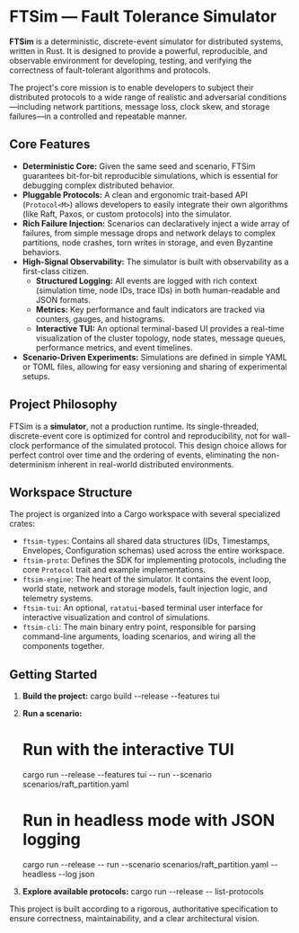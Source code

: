 # FTSim — Fault Tolerance Simulator

**FTSim** is a deterministic, discrete-event simulator for distributed systems, written in Rust. It is designed to provide a powerful, reproducible, and observable environment for developing, testing, and verifying the correctness of fault-tolerant algorithms and protocols.

The project's core mission is to enable developers to subject their distributed protocols to a wide range of realistic and adversarial conditions—including network partitions, message loss, clock skew, and storage failures—in a controlled and repeatable manner.

## Core Features

*   **Deterministic Core:** Given the same seed and scenario, FTSim guarantees bit-for-bit reproducible simulations, which is essential for debugging complex distributed behavior.
*   **Pluggable Protocols:** A clean and ergonomic trait-based API (`Protocol<M>`) allows developers to easily integrate their own algorithms (like Raft, Paxos, or custom protocols) into the simulator.
*   **Rich Failure Injection:** Scenarios can declaratively inject a wide array of failures, from simple message drops and network delays to complex partitions, node crashes, torn writes in storage, and even Byzantine behaviors.
*   **High-Signal Observability:** The simulator is built with observability as a first-class citizen.
    *   **Structured Logging:** All events are logged with rich context (simulation time, node IDs, trace IDs) in both human-readable and JSON formats.
    *   **Metrics:** Key performance and fault indicators are tracked via counters, gauges, and histograms.
    *   **Interactive TUI:** An optional terminal-based UI provides a real-time visualization of the cluster topology, node states, message queues, performance metrics, and event timelines.
*   **Scenario-Driven Experiments:** Simulations are defined in simple YAML or TOML files, allowing for easy versioning and sharing of experimental setups.

## Project Philosophy

FTSim is a **simulator**, not a production runtime. Its single-threaded, discrete-event core is optimized for control and reproducibility, not for wall-clock performance of the simulated protocol. This design choice allows for perfect control over time and the ordering of events, eliminating the non-determinism inherent in real-world distributed environments.

## Workspace Structure

The project is organized into a Cargo workspace with several specialized crates:

*   `ftsim-types`: Contains all shared data structures (IDs, Timestamps, Envelopes, Configuration schemas) used across the entire workspace.
*   `ftsim-proto`: Defines the SDK for implementing protocols, including the core `Protocol` trait and example implementations.
*   `ftsim-engine`: The heart of the simulator. It contains the event loop, world state, network and storage models, fault injection logic, and telemetry systems.
*   `ftsim-tui`: An optional, `ratatui`-based terminal user interface for interactive visualization and control of simulations.
*   `ftsim-cli`: The main binary entry point, responsible for parsing command-line arguments, loading scenarios, and wiring all the components together.

## Getting Started

1.  **Build the project:**
    cargo build --release --features tui
2.  **Run a scenario:**
    # Run with the interactive TUI
    cargo run --release --features tui -- run --scenario scenarios/raft_partition.yaml

    # Run in headless mode with JSON logging
    cargo run --release -- run --scenario scenarios/raft_partition.yaml --headless --log json
3.  **Explore available protocols:**
    cargo run --release -- list-protocols

This project is built according to a rigorous, authoritative specification to ensure correctness, maintainability, and a clear architectural vision.
